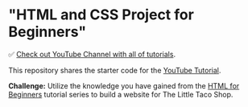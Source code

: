 # "HTML and CSS Project for Beginners"

✅ [Check out YouTube Channel with all of tutorials](https://www.youtube.com/DaveGrayTeachesCode).

This repository shares the starter code for the [YouTube Tutorial](https://youtu.be/T5PD8ofhiug). 

**Challenge:** Utilize the knowledge you have gained from the [HTML for Beginners](https://www.youtube.com/playlist?list=PL0Zuz27SZ-6OlAwitnFUubtE93DO-l0vu) tutorial series to build a website for The Little Taco Shop.
